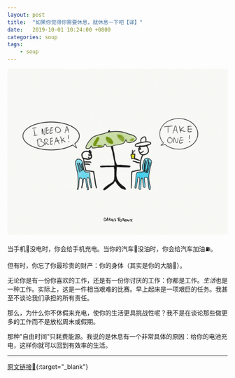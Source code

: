 ```yaml
---
layout: post
title:  "如果你觉得你需要休息，就休息一下吧【译】"
date:   2019-10-01 10:24:00 +0800
categories: soup
tags:
    - soup
---
```

![](/img/in-post/2019-10-01-take-a-break.png) 

当手机📱没电时，你会给手机充电。当你的汽车🚗没油时，你会给汽车加油⛽️。    

但有时，你忘了你最珍贵的财产：你的身体（其实是你的大脑🧠）。    

无论你是有一份你喜欢的工作，还是有一份你讨厌的工作：你都是工作。*生活*也是一种工作。实际上，这是一件相当艰难的比赛。早上起床是一项艰巨的任务。我甚至不谈论我们承担的所有责任。  

那么，为什么你不休假来充电，使你的生活更具挑战性呢？我不是在谈论那些做更多的工作而不是放松周末或假期。  

那种"自由时间"只耗费能源。我说的是休息有一个非常具体的原因：给你的电池充电，这样你就可以回到有效率的生活。  



----
[原文链接🔗](https://dariusforoux.com/break/){:target="_blank"}